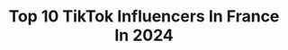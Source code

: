 ---
title: Top 10 TikTok Influencers In France In 2024
description: >-
  Find top TikTok influencers in France in 2024. Most popular hashtags: #france #pourtoi #humour.
platform: TikTok
hits: 5610
text_top: See the best TikTok profiles on inBeat.
text_bottom: Our search engine aggregates 5610 TikTok influencers like this in France for you to contact.
profiles:
  - username: "loulou.starou"
    fullname: >-
      loulou starou
    bio: >-
      Road to Miss International France 2021 👑 Insta: louloustarou
    location: "France"
    followers: 78400
    engagement: 1191
    commentsToLikes: 0.013633
    id: ckb9lyk9qes890j23ohpyd2x5
    verified: false
    hashtags: "#voyage, #louloustarou, #colo, #storytime"
  - username: "cedric.sc"
    fullname: >-
      Cédric🙏🏽
    bio: >-
      Mon Insta Est Juste ici☝🏽Va Voir❤️ Snap\ cedriic.sc Pro>cedric.scpro@gmail.com
    location: "France"
    followers: 404500
    engagement: 2624
    commentsToLikes: 0.027579
    id: ck9sm54bvhj1g0j789eu14fbh
    verified: false
    hashtags: "#schoolmouv, #partenariat, #duo"
  - username: "marilou1637"
    fullname: >-
      🦋Mãrīlõū🦋
    bio: >-
      Instagram: marilou1726 📥marilounrpro@gmail.com
    location: "France"
    followers: 295800
    engagement: 2539
    commentsToLikes: 0.034172
    id: ckbfbj69z3ohr0j23btsq9079
    verified: false
    hashtags: "#acnee, #roaccutanecheck, #roaccutane, #acne"
  - username: "babylone_agency"
    fullname: >-
      Babylone Agency
    bio: >-
      Thierry@babylone-agency.com
    location: "France"
    followers: 912000
    engagement: 2366
    commentsToLikes: 0.066109
    id: ckacukrlijc860i78ujf0obv2
    verified: false
    hashtags: "#foryou, #pourtoi, #humour, #pov"
  - username: "sireybam"
    fullname: >-
      shirley
    bio: >-
      🕊🧸🥡🔖🤍 merci pour tout + sur ig : junianoe ♡ 💌 : sireybam@gmail.com
    location: "France"
    followers: 147100
    engagement: 2329
    commentsToLikes: 0.014602
    id: ckbbd9xuc258h0j23zdpjv3fb
    verified: false
    hashtags: "#jeuxolympiques, #feelyourselfbabe, #showmeyourdenim, #wantemall"
  - username: "yesmonga"
    fullname: >-
      Alex 🇷🇴
    bio: >-
      Follow IG je réponds :) yesmonga@socialcut.agency 📥 MERCI POUR LES 1,1M❤️ 1,2M
    location: "France"
    followers: 1100000
    engagement: 1933
    commentsToLikes: 0.056061
    id: ck9er2f70zvqf0j785nhul1c8
    verified: false
    hashtags: "#bougetonavenir, #sorstoi, #sponsoris, #bumpme"
  - username: "france...vs..usa"
    fullname: >-
      🇺🇸Vs🇫🇷
    bio: >-
      France ou Usa 🇺🇸 🇫🇷 ?⬇️ 1 Millions De Bg 👁🤩 insta: folie_luxieuse
    location: "France"
    followers: 1000000
    engagement: 1925
    commentsToLikes: 0.043123
    id: ckcuq1kckj4mk0j23h7rq69ef
    verified: false
    hashtags: "#vs, #versus, #usa, #urgence"
  - username: "math_adore"
    fullname: >-
      Math adore
    bio: >-
      PRO 📩 : mathadoreee@gmail.com OFFRE CANAL+
    location: "France"
    followers: 1700000
    engagement: 1913
    commentsToLikes: 0.020746
    id: ckbaupbsvl92s0j23sona0rai
    verified: false
    hashtags: ""
  - username: "aurelienfancy"
    fullname: >-
      Aurélien
    bio: >-
      Instagram : aurelienfancy 📫: aurelienfancy@influneo-agency.fr
    location: "France"
    followers: 288400
    engagement: 1911
    commentsToLikes: 0.004712
    id: ckbl0vjlexouq0j23ohg5gej3
    verified: false
    hashtags: ""
  - username: "luna_husky_siberien"
    fullname: >-
      luna_husky_siberien
    bio: >-
      🇫🇷 🏔 🐺 🏃‍♂️📸 ⬇️ Luna
    location: "France"
    followers: 23300
    engagement: 1835
    commentsToLikes: 0.122468
    id: ckb9v73rdudfr0j231d5bi0mj
    verified: false
    hashtags: "#morning, #dogsofttiktok, #siberien, #rando"
---